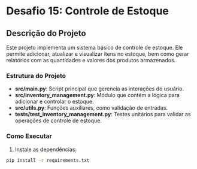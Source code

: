 # Desafio 15: Controle de Estoque

## Descrição do Projeto

Este projeto implementa um sistema básico de controle de estoque. Ele permite adicionar, atualizar e visualizar itens no estoque, bem como gerar relatórios com as quantidades e valores dos produtos armazenados.

### Estrutura do Projeto

- **src/main.py**: Script principal que gerencia as interações do usuário.
- **src/inventory_management.py**: Módulo que contém a lógica para adicionar e controlar o estoque.
- **src/utils.py**: Funções auxiliares, como validação de entradas.
- **tests/test_inventory_management.py**: Testes unitários para validar as operações de controle de estoque.

### Como Executar

1. Instale as dependências:

```bash
pip install -r requirements.txt
